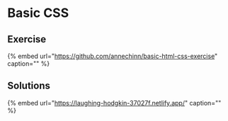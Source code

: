 # Basic CSS

## Exercise

{% embed url="https://github.com/annechinn/basic-html-css-exercise" caption="" %}

## Solutions

{% embed url="https://laughing-hodgkin-37027f.netlify.app/" caption="" %}

